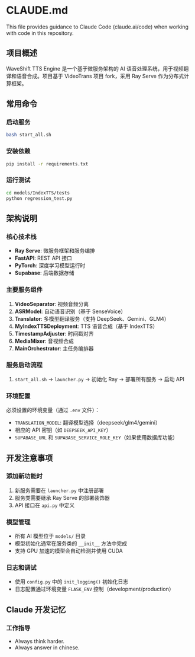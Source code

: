 # CLAUDE.md

This file provides guidance to Claude Code (claude.ai/code) when working with code in this repository.

## 项目概述

WaveShift TTS Engine 是一个基于微服务架构的 AI 语音处理系统，用于视频翻译和语音合成。项目基于 VideoTrans 项目 fork，采用 Ray Serve 作为分布式计算框架。

## 常用命令

### 启动服务
```bash
bash start_all.sh
```

### 安装依赖
```bash
pip install -r requirements.txt
```

### 运行测试
```bash
cd models/IndexTTS/tests
python regression_test.py
```

## 架构说明

### 核心技术栈
- **Ray Serve**: 微服务框架和服务编排
- **FastAPI**: REST API 接口
- **PyTorch**: 深度学习模型运行时
- **Supabase**: 后端数据存储

### 主要服务组件
1. **VideoSeparator**: 视频音频分离
2. **ASRModel**: 自动语音识别（基于 SenseVoice）
3. **Translator**: 多模型翻译服务（支持 DeepSeek、Gemini、GLM4）
4. **MyIndexTTSDeployment**: TTS 语音合成（基于 IndexTTS）
5. **TimestampAdjuster**: 时间戳对齐
6. **MediaMixer**: 音视频合成
7. **MainOrchestrator**: 主任务编排器

### 服务启动流程
1. `start_all.sh` → `launcher.py` → 初始化 Ray → 部署所有服务 → 启动 API

### 环境配置
必须设置的环境变量（通过 `.env` 文件）：
- `TRANSLATION_MODEL`: 翻译模型选择（deepseek/glm4/gemini）
- 相应的 API 密钥（如 `DEEPSEEK_API_KEY`）
- `SUPABASE_URL` 和 `SUPABASE_SERVICE_ROLE_KEY`（如果使用数据库功能）

## 开发注意事项

### 添加新功能时
1. 新服务需要在 `launcher.py` 中注册部署
2. 服务类需要继承 Ray Serve 的部署装饰器
3. API 接口在 `api.py` 中定义

### 模型管理
- 所有 AI 模型位于 `models/` 目录
- 模型初始化通常在服务类的 `__init__` 方法中完成
- 支持 GPU 加速的模型会自动检测并使用 CUDA

### 日志和调试
- 使用 `config.py` 中的 `init_logging()` 初始化日志
- 日志配置通过环境变量 `FLASK_ENV` 控制（development/production）

## Claude 开发记忆

### 工作指导
- Always think harder.
- Always answer in chinese.